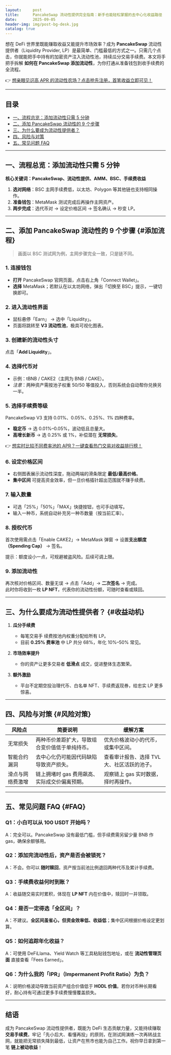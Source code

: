 ```yaml
---
layout:     post
title:      PancakeSwap 流动性提供完全指南：新手也能轻松掌握的去中心化收益路径
date:       2025-09-05
header-img: img/post-bg-desk.jpg
catalog: true
---
```


想在 DeFi 世界里既能赚取收益又能提升市场效率？成为 **PancakeSwap** 流动性提供者（Liquidity Provider, LP）是最简单、门槛最低的方式之一。只需几个点击，你就能把手中持有的加密资产注入流动性池，持续瓜分交易手续费。本文将手把手拆解 **如何在 PancakeSwap 添加流动性**，为你打通从准备钱包到收手续费的全流程。

👉 [想亲眼见识高 APR 的流动性农场？点击抢先注册，首笔收益立即可见！](https://okxdog.com/)

---

## 目录

- [一、流程总览：添加流动性只需 5 分钟](#流程总览)
- [二、添加 PancakeSwap 流动性的 9 个步骤](#添加流程)
- [三、为什么要成为流动性提供者？](#收益动机)
- [四、风险与对策](#风险对策)
- [五、常见问题 FAQ](#FAQ)

---

## 一、流程总览：添加流动性只需 5 分钟

**核心关键词：PancakeSwap、流动性提供、AMM、BSC、手续费收益**

1. **选对网络**：BSC 主网手续费低，以太坊、Polygon 等其他链也支持相同操作。
2. **准备钱包**：MetaMask 测试完成后再操作主网资产。
3. **两步完成**：选代币对 → 设定价格区间 → 签名确认 → 秒变 LP。

---

## 二、添加 PancakeSwap 流动性的 9 个步骤 {#添加流程}

> 画面以 BSC 测试网为例，主网步骤完全一致，只是链不同。

### 1. 连接钱包

- **打开** PancakeSwap 官网页面，点击右上角「Connect Wallet」。
- **选择** MetaMask；若默认在以太坊网络，弹出「切换至 BSC」提示，一键切换即可。

### 2. 进入流动性界面

- 鼠标悬停「Earn」 → 选中「Liquidity」。
- 页面将跳转至 **V3 流动性池**，极具可视化图表。

### 3. 创建新的流动性头寸

点击「**Add Liquidity**」。

### 4. 选择代币对

- 示例：tBNB / CAKE2（主网为 BNB / CAKE）。
- *注意*：两种资产需按池子权重 50/50 等值投入，否则系统会自动帮你兑换另一半。

### 5. 选择手续费等级

PancakeSwap V3 支持 0.01%、0.05%、0.25%、1% 四种费率。  
- **稳定币** → 选 0.01%–0.05%，波动低且总量大。  
- **高增长新币** → 选 0.25% 或 1%，补偿潜在 **无常损失**。

👉 [想实时比较不同费率池的 APR？一键查看热门交易对收益排行榜！](https://okxdog.com/)

### 6. 设定价格区间

- 右侧图表展示流动性深度，拖动两端的滑条限定 **最低/最高价格**。
- **集中区间** 可提高资金效率，但一旦价格插针超出范围就不赚手续费。

### 7. 输入数量

- 可选「25%」「50%」「MAX」快捷按钮，也可手动填写。
- 输入一种币，系统自动补充另一种币数量（按当前汇率）。

### 8. 授权代币

首次使用需点击「Enable CAKE2」→ MetaMask 弹窗 → 设置**支出额度（Spending Cap）** → 签名。

提示：额度设小一点，可规避被盗风险。后续可调上限。

### 9. 添加流动性

再次核对价格区间、数量无误 → 点击「Add」→ **二次签名** → 完成。  
此时你将收到一枚 **LP NFT**，代表你的流动性份额，可随时查看或赎回。

---

## 三、为什么要成为流动性提供者？ {#收益动机}

1. **瓜分手续费**  
   - 每笔交易手 续费按池内权重分配给所有 LP。  
   - 目前 **0.25% 费率池** 中 LP 共分 68%，年化 10%–50% 常见。

2. **市场效率提升**  
   - 你的资产让更多交易者 **低滑点** 成交，促进整体生态繁荣。

3. **额外激励**  
   - 平台不定期空投治理代币、白名单 NFT、手续费返现券，给忠实 LP 更多惊喜。

---

## 四、风险与对策 {#风险对策}

| 风险点           | 简要说明                                                     | 缓解方案                          |
|------------------|--------------------------------------------------------------|-----------------------------------|
| 无常损失         | 两种币价差距扩大，导致组合变价值低于单纯持币。               | 优先价格波动小的代币，或集中区间。 |
| 智能合约漏洞     | 去中心化仍可能因代码缺陷导致资产损失。                       | 查看审计报告、选择 TVL 大、社区活跃的池子。 |
| 滑点与网络费激增 | 链上拥堵时 gas 费用飙高、实际成交价偏离预期。               | 观察链上 gas 实时数据，择时再操作。 |

---

## 五、常见问题 FAQ {#FAQ}

### Q1：小白可以从 100 USDT 开始吗？
A：完全可以。PancakeSwap 没有最低门槛，但手续费需另留少量 BNB 作 gas，确保余额够用。

### Q2：添加完流动性后，资产是否会被锁死？
A：不会。你可以 **随时赎回**，资产按当前池比例退回两种代币及累计手续费。

### Q3：手续费收益何时到账？
A：收益随交易实时累积，体现在 **LP NFT** 内在价值中，赎回时一并领取。

### Q4：是否一定得选「全区间」？
A：不建议。**全区间虽省心，但资金效率低、收益低**；集中区间根据价格设定更划算。

### Q5：如何追踪年化收益？
A：可使用 DeFiLlama、Yield Watch 等工具粘贴钱包地址，或在 **流动性管理页面** 直接查看「Fees Earned」。

### Q6：为什么我的「IPR」（Impermanent Profit Ratio）为负？
A：说明价格波动导致当前资产组合价值低于 **HODL 价值**。若你对币种长期看好，耐心持有可通过更多手续费慢慢覆盖损失。

---

## 结语

成为 PancakeSwap 流动性提供者，既能为 DeFi 生态贡献力量，又能持续赚取 **交易手续费**。牢记「先小后大、看懂再投」的原则，在测试网演练一次再转战主网，就能把无常损失降到最低，让资产在熊市也能为自己工作。祝你早日拿到第一笔 **链上被动收益**！